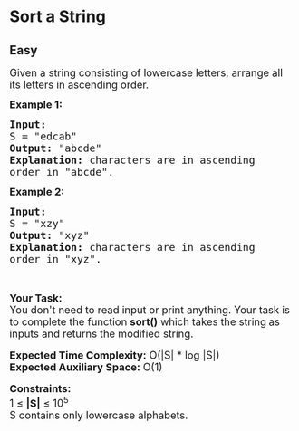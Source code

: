 # Sort a String
## Easy
<div class="problem-statement" style="user-select: auto;">
                <p style="user-select: auto;"></p><p style="user-select: auto;"><span style="font-size: 18px; user-select: auto;">Given a string consisting of lowercase letters, arrange all its letters in ascending order.&nbsp;</span></p>

<p style="user-select: auto;"><span style="font-size: 18px; user-select: auto;"><strong style="user-select: auto;">Example 1:</strong></span></p>

<pre style="user-select: auto;"><span style="font-size: 18px; user-select: auto;"><strong style="user-select: auto;">Input:</strong>
S = "edcab"
<strong style="user-select: auto;">Output:</strong> "abcde"
<strong style="user-select: auto;">Explanation: </strong>characters are in ascending
order in "abcde".</span>
</pre>

<p style="user-select: auto;"><strong style="user-select: auto;"><span style="font-size: 18px; user-select: auto;">Example 2:</span></strong></p>

<pre style="user-select: auto;"><span style="font-size: 18px; user-select: auto;"><strong style="user-select: auto;">Input:</strong>
S = "xzy"
<strong style="user-select: auto;">Output:</strong> "xyz"
<strong style="user-select: auto;">Explanation: </strong>characters are in ascending
order in "xyz".</span>
</pre>

<p style="user-select: auto;"><br style="user-select: auto;">
<br style="user-select: auto;">
<span style="font-size: 18px; user-select: auto;"><strong style="user-select: auto;">Your Task:&nbsp;&nbsp;</strong><br style="user-select: auto;">
You don't need to read input or print anything. Your task is to complete the function <strong style="user-select: auto;">sort()</strong>&nbsp;which takes the string<strong style="user-select: auto;">&nbsp;</strong>as inputs and returns the modified string.</span><br style="user-select: auto;">
<br style="user-select: auto;">
<span style="font-size: 18px; user-select: auto;"><strong style="user-select: auto;">Expected Time Complexity:</strong> O(|S| * log |S|)<br style="user-select: auto;">
<strong style="user-select: auto;">Expected Auxiliary Space:</strong> O(1)</span><br style="user-select: auto;">
<br style="user-select: auto;">
<span style="font-size: 18px; user-select: auto;"><strong style="user-select: auto;">Constraints:</strong><br style="user-select: auto;">
1 ≤ <strong style="user-select: auto;">|S|</strong>&nbsp;≤ 10<sup style="user-select: auto;">5</sup></span><br style="user-select: auto;">
<span style="font-size: 18px; user-select: auto;">S contains only lowercase alphabets.</span></p>
 <p style="user-select: auto;"></p>
            </div>